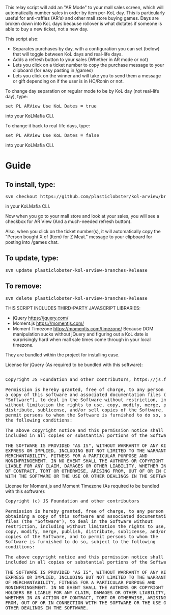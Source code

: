 This relay script will add an "AR Mode" to your mall sales screen, which will automatically number sales in order by item per-KoL day. This is particularly useful for anti-raffles (AR's) and other mall store buying games.
Days are broken down into KoL days because rollover is what dictates if someone is able to buy a new ticket, not a new day.

This script also:
- Separates purchases by day, with a configuration you can set (below) that will toggle between KoL days and real-life days.
- Adds a refresh button to your sales (Whether in AR mode or not)
- Lets you click on a ticket number to copy the purchase message to your clipboard (for easy pasting in /games)
- Lets you click on the winner and will take you to send them a message or gift depending on if the user is in HC/Ronin or not.

To change day separation on regular mode to be by KoL day (not real-life day), type:
<pre>
set PL_ARView_Use_KoL_Dates = true
</pre>
into your KoLMafia CLI.

To change it back to real-life days, type:
<pre>
set PL_ARView_Use_KoL_Dates = false
</pre>
into your KoLMafia CLI.

Guide
=====

To install, type:
----------------------
<pre>
svn checkout https://github.com/plasticlobster/kol-arview/branches/Release
</pre>

in your KoLMafia CLI.

Now when you go to your mall store and look at your sales, you will see a checkbox for AR View (And a much-needed refresh button).

Also, when you click on the ticket number(s), it will automatically copy the "Person bought X of (Item) for Z Meat." message to your clipboard for posting into /games chat.

To update, type:
----------------------
<pre>
svn update plasticlobster-kol-arview-branches-Release
</pre>

To remove:
----------------------
<pre>
svn delete plasticlobster-kol-arview-branches-Release
</pre>

THIS SCRIPT INCLUDES THIRD-PARTY JAVASCRIPT LIBRARIES:
- jQuery https://jquery.com/
- Moment.js https://momentjs.com/
- Moment Timezone https://momentjs.com/timezone/
Because DOM manipulation sucks without jQuery and figuring out a KoL date is surprisingly hard when mall sale times come through in your local timezone.

They are bundled within the project for installing ease.

License for jQuery (As required to be bundled with this software):
<pre>

Copyright JS Foundation and other contributors, https://js.foundation/

Permission is hereby granted, free of charge, to any person obtaining
a copy of this software and associated documentation files (the
"Software"), to deal in the Software without restriction, including
without limitation the rights to use, copy, modify, merge, publish,
distribute, sublicense, and/or sell copies of the Software, and to
permit persons to whom the Software is furnished to do so, subject to
the following conditions:

The above copyright notice and this permission notice shall be
included in all copies or substantial portions of the Software.

THE SOFTWARE IS PROVIDED "AS IS", WITHOUT WARRANTY OF ANY KIND,
EXPRESS OR IMPLIED, INCLUDING BUT NOT LIMITED TO THE WARRANTIES OF
MERCHANTABILITY, FITNESS FOR A PARTICULAR PURPOSE AND
NONINFRINGEMENT. IN NO EVENT SHALL THE AUTHORS OR COPYRIGHT HOLDERS BE
LIABLE FOR ANY CLAIM, DAMAGES OR OTHER LIABILITY, WHETHER IN AN ACTION
OF CONTRACT, TORT OR OTHERWISE, ARISING FROM, OUT OF OR IN CONNECTION
WITH THE SOFTWARE OR THE USE OR OTHER DEALINGS IN THE SOFTWARE.
</pre>

License for Moment.js and Moment Timezone (As required to be bundled with this software):
<pre>
Copyright (c) JS Foundation and other contributors

Permission is hereby granted, free of charge, to any person
obtaining a copy of this software and associated documentation
files (the "Software"), to deal in the Software without
restriction, including without limitation the rights to use,
copy, modify, merge, publish, distribute, sublicense, and/or sell
copies of the Software, and to permit persons to whom the
Software is furnished to do so, subject to the following
conditions:

The above copyright notice and this permission notice shall be
included in all copies or substantial portions of the Software.

THE SOFTWARE IS PROVIDED "AS IS", WITHOUT WARRANTY OF ANY KIND,
EXPRESS OR IMPLIED, INCLUDING BUT NOT LIMITED TO THE WARRANTIES
OF MERCHANTABILITY, FITNESS FOR A PARTICULAR PURPOSE AND
NONINFRINGEMENT. IN NO EVENT SHALL THE AUTHORS OR COPYRIGHT
HOLDERS BE LIABLE FOR ANY CLAIM, DAMAGES OR OTHER LIABILITY,
WHETHER IN AN ACTION OF CONTRACT, TORT OR OTHERWISE, ARISING
FROM, OUT OF OR IN CONNECTION WITH THE SOFTWARE OR THE USE OR
OTHER DEALINGS IN THE SOFTWARE.
</pre>
